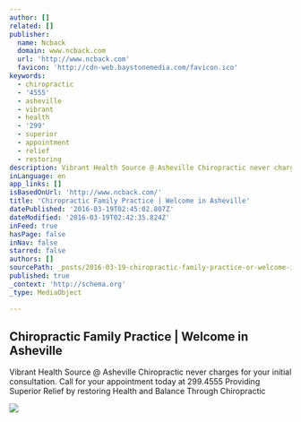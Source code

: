 ```yaml
---
author: []
related: []
publisher:
  name: Ncback
  domain: www.ncback.com
  url: 'http://www.ncback.com'
  favicon: 'http://cdn-web.baystonemedia.com/favicon.ico'
keywords:
  - chiropractic
  - '4555'
  - asheville
  - vibrant
  - health
  - '299'
  - superior
  - appointment
  - relief
  - restoring
description: Vibrant Health Source @ Asheville Chiropractic never charges for your initial consultation. Call for your appointment today at 299.4555 Providing Superior Relief by restoring Health and Balance Through Chiropractic
inLanguage: en
app_links: []
isBasedOnUrl: 'http://www.ncback.com/'
title: 'Chiropractic Family Practice | Welcome in Asheville'
datePublished: '2016-03-19T02:45:02.807Z'
dateModified: '2016-03-19T02:42:35.824Z'
inFeed: true
hasPage: false
inNav: false
starred: false
authors: []
sourcePath: _posts/2016-03-19-chiropractic-family-practice-or-welcome-in-asheville.md
published: true
_context: 'http://schema.org'
_type: MediaObject

---
```

<article style=""><h1>Chiropractic Family Practice | Welcome in Asheville</h1><p>Vibrant Health Source @ Asheville Chiropractic never charges for your initial consultation. Call for your appointment today at 299.4555 Providing Superior Relief by restoring Health and Balance Through Chiropractic</p><img src="http://i3.ytimg.com/vi/sx9XtXxZ9p8/hqdefault.jpg" /></article>